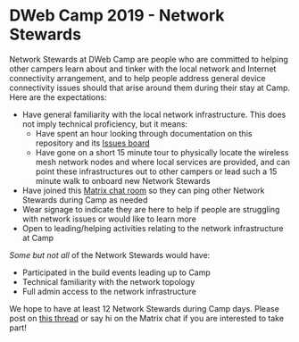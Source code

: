 # DWeb Camp 2019 - Network Stewards

Network Stewards at DWeb Camp are people who are committed to helping other campers learn about and tinker with the local network and Internet connectivity arrangement, and to help people address general device connectivity issues should that arise around them during their stay at Camp. Here are the expectations:

- Have general familiarity with the local network infrastructure. This does not imply technical proficiency, but it means:
    - Have spent an hour looking through documentation on this repository and its [Issues board](https://github.com/dweb-camp-2019/meshnet/issues)
    - Have gone on a short 15 minute tour to physically locate the wireless mesh network nodes and where local services are provided, and can point these infrastructures out to other campers or lead such a 15 minute walk to onboard new Network Stewards
- Have joined this [Matrix chat room](https://riot.im/app/#/room/#dweb-camp-2019-mesh:matrix.org) so they can ping other Network Stewards during Camp as needed
- Wear signage to indicate they are here to help if people are struggling with network issues or would like to learn more
- Open to leading/helping activities relating to the network infrastructure at Camp

_Some but not all_ of the Network Stewards would have:

- Participated in the build events leading up to Camp
- Technical familiarity with the network topology
- Full admin access to the network infrastructure

We hope to have at least 12 Network Stewards during Camp days. Please post on [this thread](https://github.com/dweb-camp-2019/meshnet/issues/21) or say hi on the Matrix chat if you are interested to take part!
